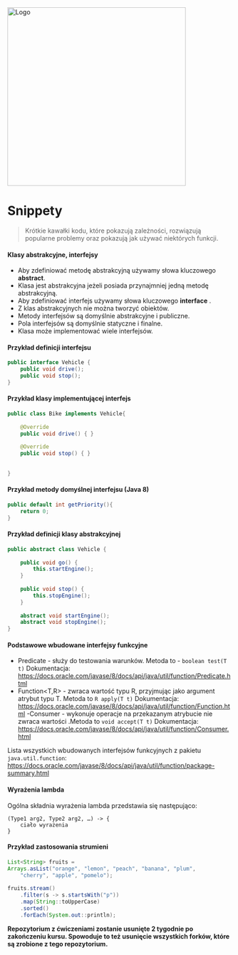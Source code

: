 <img alt="Logo" src="http://coderslab.pl/svg/logo-coderslab.svg" width="400">

# Snippety
> Krótkie kawałki kodu, które pokazują zależności, rozwiązują popularne problemy oraz pokazują jak używać niektórych funkcji.

#### Klasy abstrakcyjne, interfejsy

  * Aby zdefiniować metodę abstrakcyjną używamy słowa kluczowego **abstract**.
  * Klasa jest abstrakcyjna jeżeli posiada przynajmniej jedną metodę abstrakcyjną.
  * Aby zdefiniować interfejs używamy słowa kluczowego **interface** .
  * Z klas abstrakcyjnych nie można tworzyć obiektów.
  * Metody interfejsów są domyślnie abstrakcyjne i publiczne.
  * Pola interfejsów są domyślnie statyczne i finalne.
  * Klasa może implementować wiele interfejsów.
  
#### Przykład definicji interfejsu
````java
public interface Vehicle {
    public void drive();
    public void stop();
}  
````

#### Przykład klasy implementującej interfejs

````java
public class Bike implements Vehicle{
 
    @Override
    public void drive() { }
 
    @Override
    public void stop() { }
 
 
}  
````

#### Przykład metody domyślnej interfejsu (Java 8)
````java
public default int getPriority(){
    return 0;
} 
````

#### Przykład definicji klasy abstrakcyjnej

````java
public abstract class Vehicle {
 
	public void go() {
		this.startEngine();
	}
 
	public void stop() {
		this.stopEngine();
	}
 
	abstract void startEngine();
	abstract void stopEngine();
}
````
#### Podstawowe wbudowane interfejsy funkcyjne

- Predicate<T> - służy do testowania warunków. Metoda to -  `boolean test(T t)`
Dokumentacja:
https://docs.oracle.com/javase/8/docs/api/java/util/function/Predicate.html
- Function<T,R> - zwraca wartość typu R, przyjmując jako argument atrybut typu T. Metoda to `R apply(T t)`
Dokumentacja:
https://docs.oracle.com/javase/8/docs/api/java/util/function/Function.html
-Consumer<T> - wykonuje operacje na przekazanym atrybucie nie zwraca wartości .Metoda to `void accept(T t)`
Dokumentacja:
https://docs.oracle.com/javase/8/docs/api/java/util/function/Consumer.html

Lista wszystkich wbudowanych interfejsów funkcyjnych z pakietu `java.util.function`:
https://docs.oracle.com/javase/8/docs/api/java/util/function/package-summary.html

#### Wyrażenia lambda
Ogólna składnia wyrażenia lambda przedstawia się następująco:
````
(Type1 arg2, Type2 arg2, …) -> {
	ciało wyrażenia
}

````


#### Przykład zastosowania strumieni

````java
List<String> fruits =
Arrays.asList("orange", "lemon", "peach", "banana", "plum",
    "cherry", "apple", "pomelo");
 
fruits.stream()
    .filter(s -> s.startsWith("p"))
    .map(String::toUpperCase)
    .sorted()
    .forEach(System.out::println);


````

**Repozytorium z ćwiczeniami zostanie usunięte 2 tygodnie po zakończeniu kursu. Spowoduje to też usunięcie wszystkich forków, które są zrobione z tego repozytorium.**

